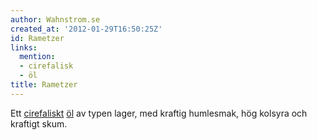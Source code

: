 ```yaml
---
author: Wahnstrom.se
created_at: '2012-01-29T16:50:25Z'
id: Rametzer
links:
  mention:
  - cirefalisk
  - öl
title: Rametzer
---
```


Ett [cirefaliskt][] [öl] av typen lager, med kraftig humlesmak, hög kolsyra och kraftigt skum.

  [cirefaliskt]: cirefalisk
  [öl]: öl